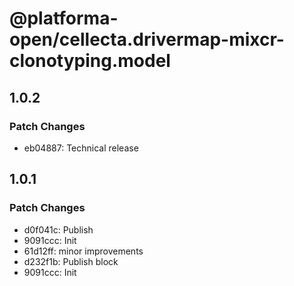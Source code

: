 # @platforma-open/cellecta.drivermap-mixcr-clonotyping.model

## 1.0.2

### Patch Changes

- eb04887: Technical release

## 1.0.1

### Patch Changes

- d0f041c: Publish
- 9091ccc: Init
- 61d12ff: minor improvements
- d232f1b: Publish block
- 9091ccc: Init
